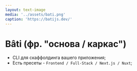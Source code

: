 ```yaml
---
layout: text-image
media: '../assets/bati.png'
caption: 'https://batijs.dev/'
---
```


<style>
[data-slidev-no="10"] {
figure {
width: 120%;
    margin-left: -10%;
}
}
</style>

# Bâti (фр. "основа / каркас")

<v-clicks>

- CLI для скаффолдинга вашего приложения;
- Есть пресеты -
`Frontend / Full-Stack / Next.js / Nuxt`;

</v-clicks>

<v-click>

</v-click>

<Counter/>